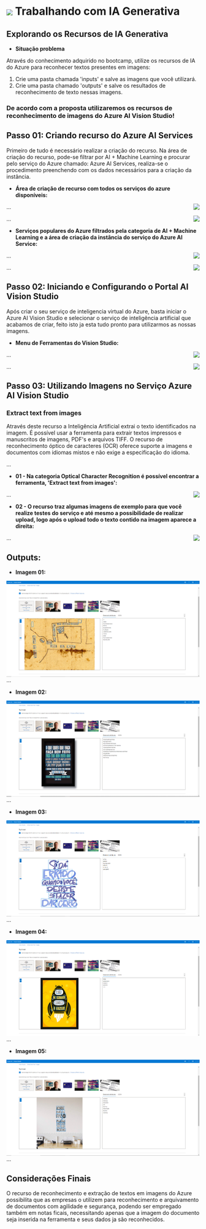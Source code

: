 <h1>
    <a href="https://www.dio.me/">
     <img align="center" width="60px" src="https://hermes.dio.me/lab_projects/badges/c1203540-e5d4-40d1-a1e8-a7e0387d8abe.png"></a>
    <span> 
Trabalhando com IA Generativa
</span>
</h1>

## Explorando os Recursos de IA Generativa

- **Situação problema**

Através do conhecimento adquirido no bootcamp, utilize os recursos de IA do Azure para reconhecer textos presentes em imagens:

1. Crie uma pasta chamada 'inputs' e salve as imagens que você utilizará.
2. Crie uma pasta chamado 'outputs' e salve os resultados de reconhecimento de texto nessas imagens.

### De acordo com a proposta utilizaremos os recursos de reconhecimento de imagens do Azure AI Vision Studio!

## Passo 01: Criando recurso do Azure AI Services

Primeiro de tudo é necessário realizar a criação do recurso. Na área de criação do recurso, pode-se filtrar por AI + Machine Learning e procurar pelo serviço do Azure chamado: Azure AI Services, realiza-se o procedimento preenchendo com os dados necessários para a criação da instância.

- **Área de criação de recurso com todos os serviços do azure disponíveis:**
<img align="right" src="https://raw.githubusercontent.com/carlossilvacosta/Microsoft-Azure-AI-Fundamentals-DIO/main/Imagens/Trabalhando%20com%20Vis%C3%A3o%20Computacional%20-%20DP02/foto00.png" width=""/>

...

<img align="right" src="https://raw.githubusercontent.com/carlossilvacosta/Microsoft-Azure-AI-Fundamentals-DIO/main/Imagens/Trabalhando%20com%20Vis%C3%A3o%20Computacional%20-%20DP02/foto01.png" width=""/>

...

- **Serviços populares do Azure filtrados pela categoria de AI + Machine Learning e a área de criação da instância do serviço do Azure AI Service:**
<img align="right" src="https://raw.githubusercontent.com/carlossilvacosta/Microsoft-Azure-AI-Fundamentals-DIO/main/Imagens/Trabalhando%20com%20Vis%C3%A3o%20Computacional%20-%20DP02/foto02.png" width=""/>

...

<img align="right" src="https://raw.githubusercontent.com/carlossilvacosta/Microsoft-Azure-AI-Fundamentals-DIO/main/Imagens/Trabalhando%20com%20Vis%C3%A3o%20Computacional%20-%20DP02/foto03.png" width=""/>

...

## Passo 02: Iniciando e Configurando o Portal AI Vision Studio

Após criar o seu serviço de inteligencia virtual do Azure, basta iniciar o Azure AI Vision Studio e selecionar o serviço de inteligência artificial que acabamos de criar, feito isto ja esta tudo pronto para utilizarmos as nossas imagens.

- **Menu de Ferramentas do Vision Studio:**
<img align="right" src="https://raw.githubusercontent.com/carlossilvacosta/Microsoft-Azure-AI-Fundamentals-DIO/main/Imagens/Trabalhando%20com%20Vis%C3%A3o%20Computacional%20-%20DP02/foto04.png" width=""/>

...

<img align="right" src="https://raw.githubusercontent.com/carlossilvacosta/Microsoft-Azure-AI-Fundamentals-DIO/main/Imagens/Trabalhando%20com%20Vis%C3%A3o%20Computacional%20-%20DP02/foto05.png" width=""/>

...

## Passo 03: Utilizando Imagens no Serviço Azure AI Vision Studio

### Extract text from images
Através deste recurso a Inteligência Artificial extrai o texto identificados na imagem. É possível usar a ferramenta para extrair textos impressos e manuscritos de imagens, PDF's e arquivos TIFF. O recurso de reconhecimento óptico de caracteres (OCR) oferece suporte a imagens e documentos com idiomas mistos e não exige a especificação do idioma.

...

- **01 - Na categoria Optical Character Recognition é possível encontrar a ferramenta, 'Extract text from images':**
<img align="right" src="https://raw.githubusercontent.com/carlossilvacosta/Microsoft-Azure-AI-Fundamentals-DIO/main/Imagens/Trabalhando%20com%20Vis%C3%A3o%20Computacional%20-%20DP02/foto09.png" width=""/> 

...

- **02 - O recurso traz algumas imagens de exemplo para que você realize testes do serviço e até mesmo a possibilidade de realizar upload, logo após o upload todo o texto contido na imagem aparece a direita:**
<img align="right" src="https://raw.githubusercontent.com/carlossilvacosta/Microsoft-Azure-AI-Fundamentals-DIO/main/Imagens/Trabalhando%20com%20Vis%C3%A3o%20Computacional%20-%20DP02/foto10.png" width=""/> 

...

## Outputs:

- **Imagem 01:**
<img align="right" src="https://raw.githubusercontent.com/carlossilvacosta/Microsoft-Azure-AI-Fundamentals-DIO/main/DP05%20-%20Trabalhando%20com%20IA%20Generativa/outputs/foto00.png" width=""/>

... 

- **Imagem 02:**
<img align="right" src="https://raw.githubusercontent.com/carlossilvacosta/Microsoft-Azure-AI-Fundamentals-DIO/main/DP05%20-%20Trabalhando%20com%20IA%20Generativa/outputs/foto01.png" width=""/>

... 

- **Imagem 03:**
<img align="right" src="https://raw.githubusercontent.com/carlossilvacosta/Microsoft-Azure-AI-Fundamentals-DIO/main/DP05%20-%20Trabalhando%20com%20IA%20Generativa/outputs/foto02.png" width=""/>

... 

- **Imagem 04:**
<img align="right" src="https://raw.githubusercontent.com/carlossilvacosta/Microsoft-Azure-AI-Fundamentals-DIO/main/DP05%20-%20Trabalhando%20com%20IA%20Generativa/outputs/foto03.png" width=""/>

... 

- **Imagem 05:**
<img align="right" src="https://raw.githubusercontent.com/carlossilvacosta/Microsoft-Azure-AI-Fundamentals-DIO/main/DP05%20-%20Trabalhando%20com%20IA%20Generativa/outputs/foto04.png" width=""/>

... 

## Considerações Finais

O recurso de reconhecimento e extração de textos em imagens do Azure possibilita que as empresas o utilizem para reconhecimento e arquivamento de documentos com agilidade e segurança, podendo ser empregado também em notas ficais, necessitando apenas que a imagem do documento seja inserida na ferramenta e seus dados ja são reconhecidos.